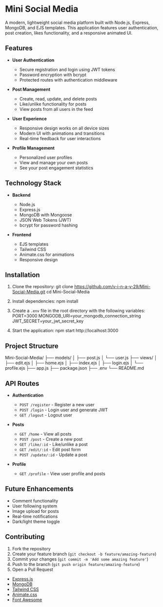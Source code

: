 # Mini Social Media

A modern, lightweight social media platform built with Node.js, Express, MongoDB, and EJS templates. This application features user authentication, post creation, likes functionality, and a responsive animated UI.

## Features

- **User Authentication**
  - Secure registration and login using JWT tokens
  - Password encryption with bcrypt
  - Protected routes with authentication middleware

- **Post Management**
  - Create, read, update, and delete posts
  - Like/unlike functionality for posts
  - View posts from all users in the feed

- **User Experience**
  - Responsive design works on all device sizes
  - Modern UI with animations and transitions
  - Real-time feedback for user interactions

- **Profile Management**
  - Personalized user profiles
  - View and manage your own posts
  - See your post engagement statistics

## Technology Stack

- **Backend**
  - Node.js
  - Express.js
  - MongoDB with Mongoose
  - JSON Web Tokens (JWT)
  - bcrypt for password hashing

- **Frontend**
  - EJS templates
  - Tailwind CSS
  - Animate.css for animations
  - Responsive design
## Installation

1. Clone the repository:
git clone https://github.com/v-i-n-a-y-29/Mini-Social-Media.git cd Mini-Social-Media

2. Install dependencies:
npm install

3. Create a `.env` file in the root directory with the following variables:
PORT=3000
MONGODB_URI=your_mongodb_connection_string
JWT_SECRET=your_jwt_secret_key




4. Start the application:
npm start
http://localhost:3000

## Project Structure
Mini-Social-Media/ ├── models/ │ ├── post.js │ └── user.js ├── views/ │ ├── edit.ejs │ ├── home.ejs │ ├── index.ejs │ ├── login.ejs │ └── profile.ejs ├── app.js ├── package.json ├── .env └── README.md


## API Routes

- **Authentication**
  - `POST /register` - Register a new user
  - `POST /login` - Login user and generate JWT
  - `GET /logout` - Logout user

- **Posts**
  - `GET /home` - View all posts
  - `POST /post` - Create a new post
  - `GET /like/:id` - Like/unlike a post
  - `GET /edit/:id` - Edit post form
  - `POST /update/:id` - Update a post

- **Profile**
  - `GET /profile` - View user profile and posts

## Future Enhancements

- Comment functionality
- User following system
- Image upload for posts
- Real-time notifications
- Dark/light theme toggle

## Contributing

1. Fork the repository
2. Create your feature branch (`git checkout -b feature/amazing-feature`)
3. Commit your changes (`git commit -m 'Add some amazing feature'`)
4. Push to the branch (`git push origin feature/amazing-feature`)
5. Open a Pull Request





- [Express.js](https://expressjs.com/)
- [MongoDB](https://www.mongodb.com/)
- [Tailwind CSS](https://tailwindcss.com/)
- [Animate.css](https://animate.style/)
- [Font Awesome](https://fontawesome.com/)
